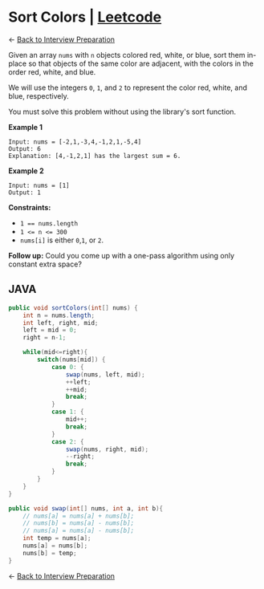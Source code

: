 # Sort Colors | [Leetcode](https://leetcode.com/problems/sort-colors/)

&larr; [Back to Interview Preparation](../InterviewPreparation.md)

Given an array `nums` with `n` objects colored red, white, or blue, sort them in-place so that objects of the same color are adjacent, with the colors in the order red, white, and blue.

We will use the integers `0`, `1`, and `2` to represent the color red, white, and blue, respectively.

You must solve this problem without using the library's sort function.

**Example 1**

```
Input: nums = [-2,1,-3,4,-1,2,1,-5,4]
Output: 6
Explanation: [4,-1,2,1] has the largest sum = 6.
```
**Example 2**

```
Input: nums = [1]
Output: 1
```

**Constraints:**

- `1 == nums.length`
- `1 <= n <= 300`
- `nums[i]` is either `0`,`1`, or `2`.

**Follow up:** Could you come up with a one-pass algorithm using only constant extra space?

## JAVA

```java
public void sortColors(int[] nums) {
    int n = nums.length;
    int left, right, mid;
    left = mid = 0;
    right = n-1;

    while(mid<=right){
        switch(nums[mid]) {
            case 0: {
                swap(nums, left, mid);
                ++left;
                ++mid;
                break;
            }
            case 1: {
                mid++;
                break;
            }
            case 2: {
                swap(nums, right, mid);
                --right;
                break;
            }
        }
    }
}

public void swap(int[] nums, int a, int b){
    // nums[a] = nums[a] + nums[b];
    // nums[b] = nums[a] - nums[b];
    // nums[a] = nums[a] - nums[b];
    int temp = nums[a];
    nums[a] = nums[b];
    nums[b] = temp;
}
```

&larr; [Back to Interview Preparation](../InterviewPreparation.md)